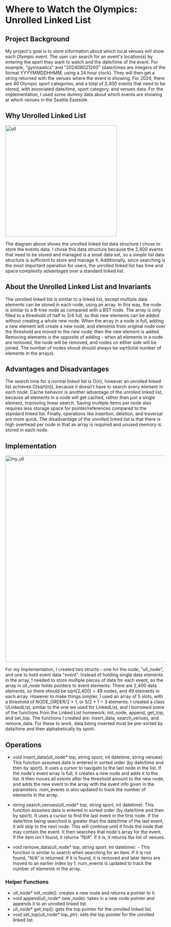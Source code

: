 # Where to Watch the Olympics: Unrolled Linked List
## Project Background
My project's goal is to store information about which local venues will show each Olympic event. The user can search for an event's location(s) by entering the sport they want to watch and the date/time of the event. For example, "gymnastics" and "202408021200" (date/times are integers of the format YYYYMMDDHHMM, using a 24 hour clock). They will then get a string returned with the venues where the event is showing. For 2024, there are 40 Olympic sport categories, and a total of 2,400 events that need to be stored, with associated date/time, sport category, and venues data. For the implementation, I used some dummy data about which events are showing at which venues in the Seattle Eastside.

## Why Unrolled Linked List
<img src="https://github.com/user-attachments/assets/1d83ad28-a442-42c1-9d46-c171f2ab5eb2" alt="ull" width="350"/>

The diagram above shows the unrolled linked list data structure I chose to store the events data. I chose this data structure because the 2,400 events that need to be stored and managed is a small data set, so a simple list data structure is sufficient to store and manage it. Additionally, since searching is the most important operation for users, the unrolled linked list has time and space complexity advantages over a standard linked list.

## About the Unrolled Linked List and Invariants
The unrolled linked list is similar to a linked list, except multiple data elements can be stored in each node, using an array. In this way, the node is similar to a B-tree node as compared with a BST node. The array is only filled to a threshold of half to 3/4 full, so that new elements can be added without creating a whole new node. When the array in a node is full, adding a new element will create a new node, and elements from original node over the threshold are moved to the new node; then the new element is added. Removing elements is the opposite of adding - when all elements in a node are removed, the node will be removed, and nodes on either side will be joined. The number of nodes shoud should always be sqrt(total number of elements in the arrays).

## Advantages and Disadvantages
The search time for a normal linked list is O(n), however an unrolled linked list achieves O(sqrt(n)), because it doesn't have to search every element in each node. Cache behavior is another advantage of the unrolled linked list, because all elements in a node will get cached, rather than just a single element, improving linear search. Saving multiple items per node also requires less storage space for pointer/references compared to the standard linked list. Finally, operations like insertion, deletion, and traversal are more quick. The disadvantage of the unrolled linked list is that there is high overhead per node in that an array is required and unused memory is stored in each node.

## Implementation
<img src="https://github.com/user-attachments/assets/625804d7-1793-47c6-96aa-66be5b174a25" alt="my_ull" width="650"/>

For my implementation, I created two structs - one for the node, "ull_node", and one to hold event data "event". Instead of holding single data elements in the array, I needed to store multiple pieces of data for each event, so the array in ull_node holds pointers to event elements. There are 2,400 data elements, so there should be sqrt(2,400) = 49 nodes, and 49 elements in each array. However to make things simpler, I used an array of 5 slots, with a threshold of NODE_ORDER/2 + 1, or 5/2 + 1 = 3 elements. I created a class ULinkedList, similar to the one we used for LinkedList, and I borrowed some of the functions from the Linked List homework: init_node, append, get_top, and set_top. The functions I created are: insert_data, search_venues, and remove_data. For these to work, data being inserted must be pre-sorted by data/time and then alphabetically by sport.

## Operations
- void insert_data(ull_node* top, string sport, int datetime, string venues): This function assumes data is entered in sorted order (by date/time and then by sport). It uses a cursor to navigate to the last node in the list. If the node's event array is full, it creates a new node and adds it to the list. It then moves all events after the threshold amount to the new node, and adds the new event to the array with the event info given in the parameters. num_events is also updated to track the number of elements in the array.

- string search_venues(ull_node* top, string sport, int datetime): This function assumes data is entered in sorted order (by date/time and then by sport). It uses a cursor to find the last event in the first node. If the date/time being searched is greater than the date/time of the last event, it will skip to the next node. This will continue until it finds the node that may contain the event. It then searches that node's array for the event. If the item isn't found, it returns "N/A". If it is, it returns the list of venues. 

- void remove_data(ull_node* top, string sport, int datetime): - This function is similar to search when searching for an item. If it is not found, "N/A" is returned. If it is found, it is removed and later items are moved to an earlier index by 1. num_events is updated to track the number of elements in the array.

### Helper Functions
- ull_node* init_node(): creates a new node and returns a pointer to it.
- void append(ull_node* new_node): takes in a new node pointer and appends it to an unrolled linked list.
- ull_node* get_top(): gets the top pointer for the unrolled linked list.
- void set_top(ull_node* top_ptr): sets the top pointer for the unrolled linked list.
